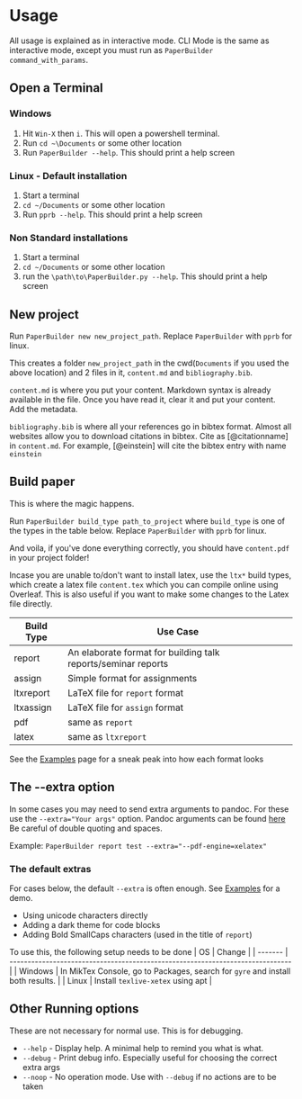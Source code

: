 # Usage

All usage is explained as in interactive mode. CLI Mode is the same as interactive mode, except you must run as `PaperBuilder command_with_params`.

## Open a Terminal

### Windows

1. Hit `Win-X` then `i`. This will open a powershell terminal. 
2. Run `cd ~\Documents` or some other location
3. Run `PaperBuilder --help`. This should print a help screen

### Linux - Default installation

1. Start a terminal
2. `cd ~/Documents` or some other location
3. Run `pprb --help`. This should print a help screen

### Non Standard installations

1. Start a terminal
2. `cd ~/Documents` or some other location
3. run the `\path\to\PaperBuilder.py --help`. This should print a help screen

## New project

Run `PaperBuilder new new_project_path`. Replace `PaperBuilder` with `pprb` for linux.

This creates a folder `new_project_path` in the cwd(`Documents` if you used the above location) and 2 files in it, `content.md` and `bibliography.bib`.

`content.md` is where you put your content. Markdown syntax is already available in the file. Once you have read it, clear it and put your content. Add the metadata.

`bibliography.bib` is where all your references go in bibtex format. Almost all websites allow you to download citations in bibtex. Cite as [@citationname] in `content.md`. For example, [@einstein] will cite the bibtex entry with name `einstein`

## Build paper

This is where the magic happens.

Run `PaperBuilder build_type path_to_project` where `build_type` is one of the types in the table below. Replace `PaperBuilder` with `pprb` for linux.

And voila, if you've done everything correctly, you should have `content.pdf` in your project folder!

Incase you are unable to/don't want to install latex, use the `ltx*` build types, which create a latex file `content.tex` which you can compile online using Overleaf. This is also useful if you want to make some changes to the Latex file directly.

| Build Type | Use Case                                                      |
| ---------- | ------------------------------------------------------------- |
| report     | An elaborate format for building talk reports/seminar reports |
| assign     | Simple format for assignments                                 |
| ltxreport  | LaTeX file for `report` format                                |
| ltxassign  | LaTeX file for `assign` format                                |
| pdf        | same as `report`                                              |
| latex      | same as `ltxreport`                                           |

See the [Examples](./examples) page for a sneak peak into how each format looks

## The --extra option

In some cases you may need to send extra arguments to pandoc. For these use the `--extra="Your args"` option. Pandoc arguments can be found [here](https://pandoc.org/MANUAL.html#options)
Be careful of double quoting and spaces.

Example: `PaperBuilder report test --extra="--pdf-engine=xelatex"`

### The default extras

For cases below, the default `--extra` is often enough. See [Examples](./examples) for a demo.

- Using unicode characters directly
- Adding a dark theme for code blocks
- Adding Bold SmallCaps characters (used in the title of `report`)

To use this, the following setup needs to be done
| OS      | Change                                                                         |
| ------- | ------------------------------------------------------------------------------ |
| Windows | In MikTex Console, go to Packages, search for `gyre` and install both results. |
| Linux   | Install `texlive-xetex` using apt                                              |

## Other Running options

These are not necessary for normal use. This is for debugging.

- `--help` - Display help. A minimal help to remind you what is what.
- `--debug` - Print debug info. Especially useful for choosing the correct extra args
- `--noop` - No operation mode. Use with `--debug` if no actions are to be taken
